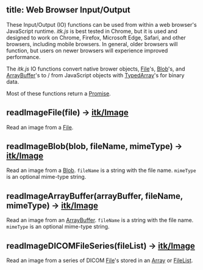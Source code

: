 title: Web Browser Input/Output
---

These Input/Output (IO) functions can be used from within a web browser's JavaScript runtime. *itk.js* is best tested in Chrome, but it is used and designed to work on Chrome, Firefox, Microsoft Edge, Safari, and other browsers, including mobile browsers. In general, older browsers will function, but users on newer browsers will experience improved performance.

The *itk.js* IO functions convert native brower objects, [File](https://developer.mozilla.org/en-US/docs/Web/API/File)'s, [Blob](https://developer.mozilla.org/en-US/docs/Web/API/Blob)'s, and [ArrayBuffer](https://developer.mozilla.org/en-US/docs/Web/JavaScript/Reference/Global_Objects/ArrayBuffer)'s to / from JavaScript objects with [TypedArray](https://developer.mozilla.org/en-US/docs/Web/JavaScript/Reference/Global_Objects/TypedArray)'s for binary data.

Most of these functions return a [Promise](https://developer.mozilla.org/en-US/docs/Web/JavaScript/Reference/Global_Objects/Promise).


## readImageFile(file) -> [itk/Image](./Image.html)

Read an image from a [File](https://developer.mozilla.org/en-US/docs/Web/API/File).

## readImageBlob(blob, fileName, mimeType) -> [itk/Image](./Image.html)

Read an image from a [Blob](https://developer.mozilla.org/en-US/docs/Web/API/Blob). `fileName` is a string with the file name. `mimeType` is an optional mime-type string.

## readImageArrayBuffer(arrayBuffer, fileName, mimeType) -> [itk/Image](./Image.html)

Read an image from an [ArrayBuffer](https://developer.mozilla.org/en-US/docs/Web/JavaScript/Reference/Global_Objects/ArrayBuffer). `fileName` is a string with the file name. `mimeType` is an optional mime-type string.

## readImageDICOMFileSeries(fileList) -> [itk/Image](./Image.html)

Read an image from a series of DICOM [File](https://developer.mozilla.org/en-US/docs/Web/API/File)'s stored in an [Array](https://developer.mozilla.org/en-US/docs/Web/JavaScript/Reference/Global_Objects/Array) or [FileList](https://developer.mozilla.org/en-US/docs/Web/API/FileList).
